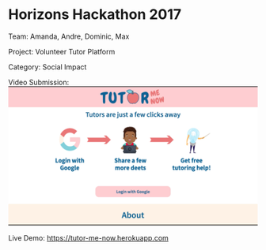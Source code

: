 # Horizons Hackathon 2017
Team: Amanda, Andre, Dominic, Max

Project: Volunteer Tutor Platform

Category: Social Impact

Video Submission:
[![Checkout our site!](https://github.com/ajoann/Horizons-Hackathon/blob/master/public/img/screenshot.png)](https://cl.ly/0z1p1b3X1h1Y)  <!-- .element height="50px" width="50px" -->

Live Demo: https://tutor-me-now.herokuapp.com
